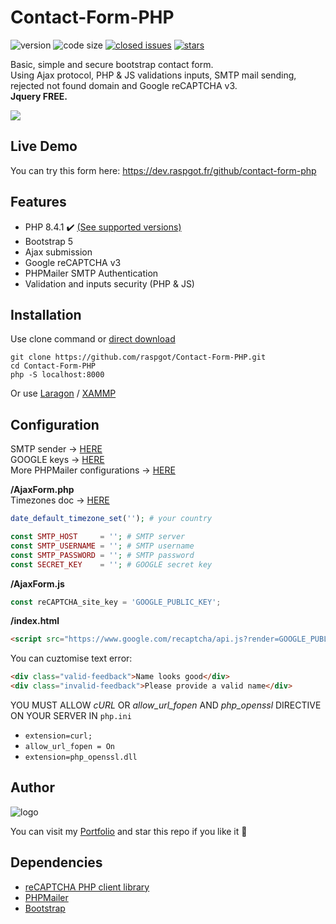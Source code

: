 # Contact-Form-PHP

![version](https://img.shields.io/badge/version-1.3.3-blue.svg) ![code size](https://img.shields.io/github/languages/code-size/raspgot/Contact-Form-PHP) [![closed issues](https://img.shields.io/github/issues-closed-raw/raspgot/Contact-Form-PHP)](https://github.com/raspgot/Contact-Form-PHP/issues?q=is%3Aissue+is%3Aclosed)
[![stars](https://img.shields.io/github/stars/raspgot/Contact-Form-PHP?style=social)](https://github.com/raspgot/Contact-Form-PHP/stargazers)

Basic, simple and secure bootstrap contact form.  
Using Ajax protocol, PHP & JS validations inputs, SMTP mail sending, rejected not found domain and Google reCAPTCHA v3.  
**Jquery FREE.**

![](https://dev.raspgot.fr/github/contact-form-php/gif_github_1.2.0.gif)

## Live Demo

You can try this form here: https://dev.raspgot.fr/github/contact-form-php

## Features

-   PHP 8.4.1 ✔️ [(See supported versions)](https://www.php.net/supported-versions.php)
-   Bootstrap 5
-   Ajax submission
-   Google reCAPTCHA v3
-   PHPMailer SMTP Authentication
-   Validation and inputs security (PHP & JS)

## Installation

Use clone command or [direct download](https://github.com/raspgot/Contact-Form-PHP/archive/master.zip)

```shell
git clone https://github.com/raspgot/Contact-Form-PHP.git
cd Contact-Form-PHP
php -S localhost:8000
```

Or use [Laragon](https://laragon.org) / [XAMMP](https://www.apachefriends.org)

## Configuration

SMTP sender &rarr; [HERE](https://www.infomaniak.com/fr/hebergement/web-et-mail/hebergement-mail)  
GOOGLE keys &rarr; [HERE](https://www.google.com/recaptcha/intro/v3.html)  
More PHPMailer configurations &rarr; [HERE](https://github.com/PHPMailer/PHPMailer/tree/master/examples)

**/AjaxForm.php**  
Timezones doc &rarr; [HERE](https://www.php.net/manual/fr/timezones.php)

```php
date_default_timezone_set(''); # your country

const SMTP_HOST     = ''; # SMTP server
const SMTP_USERNAME = ''; # SMTP username
const SMTP_PASSWORD = ''; # SMTP password
const SECRET_KEY    = ''; # GOOGLE secret key
```

**/AjaxForm.js**

```javascript
const reCAPTCHA_site_key = 'GOOGLE_PUBLIC_KEY';
```

**/index.html**

```html
<script src="https://www.google.com/recaptcha/api.js?render=GOOGLE_PUBLIC_KEY"></script>
```

You can cuztomise text error:

```html
<div class="valid-feedback">Name looks good</div>
<div class="invalid-feedback">Please provide a valid name</div>
```

YOU MUST ALLOW _cURL_ OR _allow_url_fopen_ AND _php_openssl_ DIRECTIVE ON YOUR SERVER IN `php.ini`

-   `extension=curl;`
-   `allow_url_fopen = On`
-   `extension=php_openssl.dll`

## Author

![logo](https://dev.raspgot.fr/github/contact-form-php/raspgot-blue.png)

You can visit my [Portfolio](https://raspgot.fr) and star this repo if you like it 🤖

## Dependencies

-   [reCAPTCHA PHP client library](https://github.com/google/recaptcha)
-   [PHPMailer](https://github.com/PHPMailer/PHPMailer)
-   [Bootstrap](https://github.com/twbs/bootstrap)
